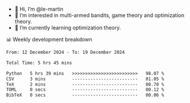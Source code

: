 - 👋 Hi, I’m @le-martin
- 👀 I’m interested in multi-armed bandits, game theory and optimization theory.
- 🌱 I’m currently learning optimization theory.
<!---- 💞️ I’m looking to collaborate on ...
- 📫 How to reach me ...-->

<!---
Tutorial for using WakaTime stats in GitHub profile: https://github.com/athul/waka-readme
-->

📊 Weekly development breakdown
<!--START_SECTION:waka-->

```txt
From: 12 December 2024 - To: 19 December 2024

Total Time: 5 hrs 45 mins

Python   5 hrs 39 mins   >>>>>>>>>>>>>>>>>>>>>>>>>   98.07 %
CSV      3 mins          -------------------------   01.05 %
TeX      2 mins          -------------------------   00.70 %
TOML     0 secs          -------------------------   00.12 %
BibTeX   0 secs          -------------------------   00.06 %
```

<!--END_SECTION:waka-->

<!---
le-martin/le-martin is a ✨ special ✨ repository because its `README.md` (this file) appears on your GitHub profile.
You can click the Preview link to take a look at your changes.
--->

